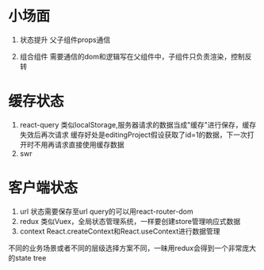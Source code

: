 # 小场面
1. 状态提升
父子组件props通信

2. 组合组件
需要通信的dom和逻辑写在父组件中，子组件只负责渲染，控制反转

# 缓存状态
1. react-query
类似localStorage,服务器请求的数据当成"缓存"进行保存，缓存失效后再次请求
缓存好处是editingProject假设获取了id=1的数据，下一次打开时不用再请求直接使用缓存数据
2. swr

# 客户端状态
1. url
状态需要保存至url query的可以用react-router-dom
2. redux
类似Vuex，全局状态管理系统，一样要创建store管理响应式数据
3. context
React.createContext和React.useContext进行数据管理

不同的业务场景或者不同的层级选择方案不同，一昧用redux会得到一个非常庞大的state tree